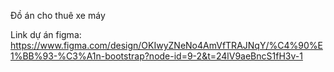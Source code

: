 Đồ án cho thuê xe máy

Link dự án figma: https://www.figma.com/design/OKIwyZNeNo4AmVfTRAJNqY/%C4%90%E1%BB%93-%C3%A1n-bootstrap?node-id=9-2&t=24lV9aeBncS1fH3v-1
